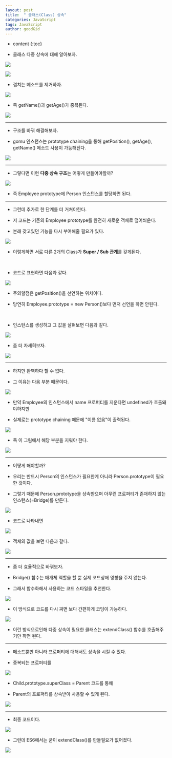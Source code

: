 ```yaml
---
layout: post
title:  " 클래스(Class) 상속"
categories: JavaScript
tags: JavaScript
author: goodGid
---
```

* content
{:toc}

* 클래스 다중 상속에 대해 알아보자.

![](/assets/img/javascript/js_class_inheritance_1.png)

![](/assets/img/javascript/js_class_inheritance_2.png)










* 겹치는 메소드를 제거하자.

![](/assets/img/javascript/js_class_inheritance_3.png)

* 즉 getName()과 getAge()가 중복된다.

![](/assets/img/javascript/js_class_inheritance_4.png)

---

* 구조를 바꿔 해결해보자.

* gomu 인스턴스는 prototype chaining을 통해 getPosition(), getAge(), getName() 메소드 사용이 가능해진다.

![](/assets/img/javascript/js_class_inheritance_5.png)

---


* 그렇다면 이런 **다중 상속 구조**는 어떻게 만들어야할까?

![](/assets/img/javascript/js_class_inheritance_6.png)

* 즉 Employee prototype에 Person 인스턴스를 할당하면 된다.

---

* 그런데 추가로 한 단계를 더 거쳐야한다.

* 저 코드는 기존의 Employee prototype를 완전히 새로운 객체로 덮어씌운다.

* 본래 갖고있던 기능을 다시 부여해줄 필요가 있다.

![](/assets/img/javascript/js_class_inheritance_7.png)

* 이렇게하면 서로 다른 2개의 Class가 **Super / Sub 관계**를 갖게된다.

<br>

* 코드로 표현하면 다음과 같다.

![](/assets/img/javascript/js_class_inheritance_8.png)

* 주의할점은 getPosition()을 선언하는 위치이다.

* 당연히 Employee.prototype = new Person()보다 먼저 선언을 하면 안된다.

<br>

* 인스턴스를 생성하고 그 값을 살펴보면 다음과 같다.

![](/assets/img/javascript/js_class_inheritance_9.png)

* 좀 더 자세히보자.

![](/assets/img/javascript/js_class_inheritance_10.png)

---

* 하지만 완벽하다 할 수 없다.

* 그 이유는 다음 부분 때문이다.

![](/assets/img/javascript/js_class_inheritance_11.png)

* 만약 Employee의 인스턴스에서 name 프로퍼티를 지운다면 undefined가 호출돼야하지만

* 실제로는 prototype chaining 때문에 "이름 없음"이 출력된다.

![](/assets/img/javascript/js_class_inheritance_12.png)

* 즉 이 그림에서 해당 부분을 지워야 한다.

![](/assets/img/javascript/js_class_inheritance_13.png)

---

* 어떻게 해야할까?

* 우리는 반드시 Person의 인스턴스가 필요한게 아니라 Person.prototype이 필요한 것이다.

* 그렇기 때문에 Person.prototype을 상속받으며 아무런 프로퍼티가 존재하지 않는 인스턴스(=Bridge)를 만든다.

![](/assets/img/javascript/js_class_inheritance_14.png)

* 코드로 나타내면

![](/assets/img/javascript/js_class_inheritance_15.png)

* 객체의 값을 보면 다음과 같다.

![](/assets/img/javascript/js_class_inheritance_16.png)

---

* 좀 더 효율적으로 바꿔보자.

* Bridge() 함수는 매개체 역할을 할 뿐 실제 코드상에 영향을 주지 않는다.

* 그래서 함수화해서 사용하는 코드 스타일을 추천한다.

![](/assets/img/javascript/js_class_inheritance_17.png)

* 이 방식으로 코드를 다시 짜면 보다 간편하게 코딩이 가능하다.

![](/assets/img/javascript/js_class_inheritance_18.png)

* 이런 방식으로인해 다중 상속이 필요한 클래스는 extendClass() 함수를 호출해주기만 하면 된다.

---

* 메소드뿐만 아니라 프로퍼티에 대해서도 상속을 시킬 수 있다.

* 중복되는 프로퍼티를 

![](/assets/img/javascript/js_class_inheritance_19.png)

* Child.prototype.superClass = Parent 코드를 통해 

* Parent의 프로퍼티를 상속받아 사용할 수 있게 된다.

![](/assets/img/javascript/js_class_inheritance_20.png)

---

* 최종 코드이다.

![](/assets/img/javascript/js_class_inheritance_21.png)

* 그런데 ES6에서는 굳이 extendClass()를 만들필요가 없어졌다.

![](/assets/img/javascript/js_class_inheritance_22.png)

